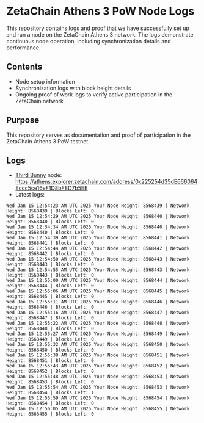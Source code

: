 # ZetaChain Athens 3 PoW Node Logs
This repository contains logs and proof that we have successfully set up and run a node on the ZetaChain Athens 3 network. The logs demonstrate continuous node operation, including synchronization details and performance.

## Contents
- Node setup information
- Synchronization logs with block height details
- Ongoing proof of work logs to verify active participation in the ZetaChain network

## Purpose
This repository serves as documentation and proof of participation in the ZetaChain Athens 3 PoW testnet.

## Logs

- [Third Bunny](https://thirdbunny.xyz/) node: https://athens.explorer.zetachain.com/address/0x225254d35dE666064Eccc5ce16eF1D8bF8D7b5EE
- Latest logs:
```
Wed Jan 15 12:54:23 AM UTC 2025 Your Node Height: 8568439 | Network Height: 8568439 | Blocks Left: 0
Wed Jan 15 12:54:29 AM UTC 2025 Your Node Height: 8568440 | Network Height: 8568440 | Blocks Left: 0
Wed Jan 15 12:54:34 AM UTC 2025 Your Node Height: 8568440 | Network Height: 8568440 | Blocks Left: 0
Wed Jan 15 12:54:39 AM UTC 2025 Your Node Height: 8568441 | Network Height: 8568441 | Blocks Left: 0
Wed Jan 15 12:54:44 AM UTC 2025 Your Node Height: 8568442 | Network Height: 8568442 | Blocks Left: 0
Wed Jan 15 12:54:50 AM UTC 2025 Your Node Height: 8568443 | Network Height: 8568443 | Blocks Left: 0
Wed Jan 15 12:54:55 AM UTC 2025 Your Node Height: 8568443 | Network Height: 8568443 | Blocks Left: 0
Wed Jan 15 12:55:00 AM UTC 2025 Your Node Height: 8568444 | Network Height: 8568444 | Blocks Left: 0
Wed Jan 15 12:55:06 AM UTC 2025 Your Node Height: 8568445 | Network Height: 8568445 | Blocks Left: 0
Wed Jan 15 12:55:11 AM UTC 2025 Your Node Height: 8568446 | Network Height: 8568446 | Blocks Left: 0
Wed Jan 15 12:55:16 AM UTC 2025 Your Node Height: 8568447 | Network Height: 8568447 | Blocks Left: 0
Wed Jan 15 12:55:22 AM UTC 2025 Your Node Height: 8568448 | Network Height: 8568448 | Blocks Left: 0
Wed Jan 15 12:55:27 AM UTC 2025 Your Node Height: 8568449 | Network Height: 8568449 | Blocks Left: 0
Wed Jan 15 12:55:32 AM UTC 2025 Your Node Height: 8568450 | Network Height: 8568450 | Blocks Left: 0
Wed Jan 15 12:55:38 AM UTC 2025 Your Node Height: 8568451 | Network Height: 8568451 | Blocks Left: 0
Wed Jan 15 12:55:43 AM UTC 2025 Your Node Height: 8568452 | Network Height: 8568452 | Blocks Left: 0
Wed Jan 15 12:55:48 AM UTC 2025 Your Node Height: 8568453 | Network Height: 8568453 | Blocks Left: 0
Wed Jan 15 12:55:54 AM UTC 2025 Your Node Height: 8568453 | Network Height: 8568454 | Blocks Left: 1
Wed Jan 15 12:55:59 AM UTC 2025 Your Node Height: 8568454 | Network Height: 8568454 | Blocks Left: 0
Wed Jan 15 12:56:05 AM UTC 2025 Your Node Height: 8568455 | Network Height: 8568455 | Blocks Left: 0
```
